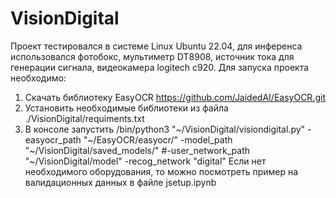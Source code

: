 # VisionDigital
Проект тестировался в системе Linux Ubuntu 22.04, для инференса использовался фотобокс, мультиметр DT8908, источник тока для генерации сигнала, видеокамера logitech c920.
Для запуска проекта необходимо:
1. Скачать библиотеку EasyOCR https://github.com/JaidedAI/EasyOCR.git
2. Установить необходимые библиотеки из файла ./VisionDigital/requiments.txt
3. В консоле запустить /bin/python3 "~/VisionDigital/visiondigital.py"  -easyocr_path "~/EasyOCR/easyocr/" -model_path "~/VisionDigital/saved_models/" #-user_network_path "~/VisionDigital/model" -recog_network "digital"
Если нет необходимого оборудования, то можно посмотреть пример на валидационных данных в файле jsetup.ipynb
